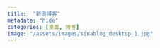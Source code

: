 ```yaml
---
title:  "新浪博客"
metadate: "hide"
categories: [桌面, 博客]
image: "/assets/images/sinablog_desktop_1.jpg"
---
```

